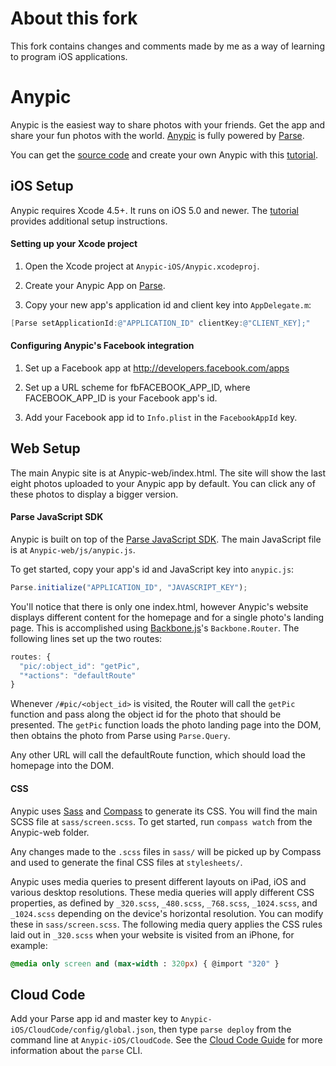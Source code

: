 # About this fork

This fork contains changes and comments made by me as a way of learning to program iOS applications.

# Anypic

Anypic is the easiest way to share photos with your friends. Get the app and share your fun photos with the world. [Anypic](https://anypic.org) is fully powered by [Parse](https://parse.com). 

You can get the [source code](https://github.com/ParsePlatform/Anypic) and create your own Anypic with this [tutorial](https://parse.com/tutorials/anypic).


## iOS Setup

Anypic requires Xcode 4.5+. It runs on iOS 5.0 and newer. The [tutorial](https://parse.com/tutorials/anypic) provides additional setup instructions.

#### Setting up your Xcode project

1. Open the Xcode project at `Anypic-iOS/Anypic.xcodeproj`.

2. Create your Anypic App on [Parse](https://parse.com/apps).

3. Copy your new app's application id and client key into `AppDelegate.m`:

```objective-c
[Parse setApplicationId:@"APPLICATION_ID" clientKey:@"CLIENT_KEY];"
```

#### Configuring Anypic's Facebook integration

1. Set up a Facebook app at http://developers.facebook.com/apps

2. Set up a URL scheme for fbFACEBOOK_APP_ID, where FACEBOOK_APP_ID is your Facebook app's id. 

3. Add your Facebook app id to `Info.plist` in the `FacebookAppId` key.

## Web Setup 

The main Anypic site is at Anypic-web/index.html. The site will show the last eight photos uploaded to your Anypic app by default. You can click any of these photos to display a bigger version.


#### Parse JavaScript SDK

Anypic is built on top of the [Parse JavaScript SDK](https://parse.com/docs/js_guide). The main JavaScript file is at `Anypic-web/js/anypic.js`.

To get started, copy your app's id and JavaScript key into `anypic.js`:

```javascript
Parse.initialize("APPLICATION_ID", "JAVASCRIPT_KEY");
```

You'll notice that there is only one index.html, however Anypic's website displays different content for the homepage and for a single photo's landing page. This is accomplished using [Backbone.js](http://backbonejs.org/)'s `Backbone.Router`. The following lines set up the two routes:

```javascript
routes: {
  "pic/:object_id": "getPic",
  "*actions": "defaultRoute"
}
``` 

Whenever `/#pic/<object_id>` is visited, the Router will call the `getPic` function and pass along the object id for the photo that should be presented. The `getPic` function loads the photo landing page into the DOM, then obtains the photo from Parse using `Parse.Query`.

Any other URL will call the defaultRoute function, which should load the homepage into the DOM.

#### CSS

Anypic uses [Sass](http://sass-lang.com/) and [Compass](http://compass-style.org/) to generate its CSS. You will find the main SCSS file at `sass/screen.scss`. To get started, run `compass watch` from the Anypic-web folder.

Any changes made to the `.scss` files in `sass/` will be picked up by Compass and used to generate the final CSS files at `stylesheets/`.

Anypic uses media queries to present different layouts on iPad, iOS and various desktop resolutions. These media queries will apply different CSS properties, as defined by `_320.scss`, `_480.scss`, `_768.scss`, `_1024.scss`, and `_1024.scss` depending on the device's horizontal resolution. You can modify these in `sass/screen.scss`. The following media query applies the CSS rules laid out in `_320.scss` when your website is visited from an iPhone, for example:

```sass
@media only screen and (max-width : 320px) { @import "320" }
```

## Cloud Code

Add your Parse app id and master key to `Anypic-iOS/CloudCode/config/global.json`, then type `parse deploy` from the command line at `Anypic-iOS/CloudCode`. See the [Cloud Code Guide](https://parse.com/docs/cloud_code_guide#clt) for more information about the `parse` CLI.
